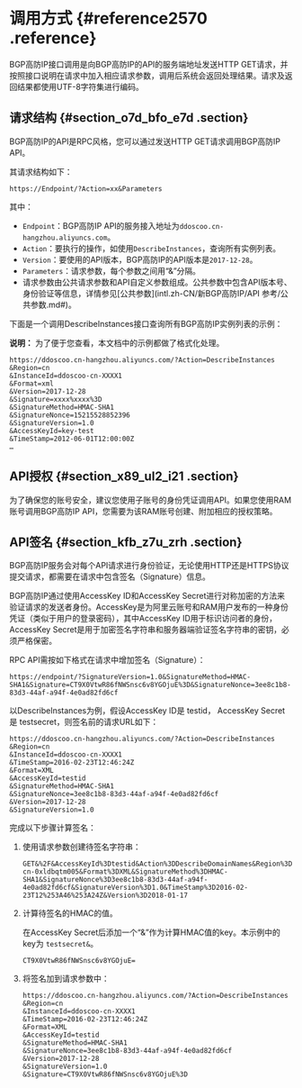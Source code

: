 # 调用方式 {#reference2570 .reference}

BGP高防IP接口调用是向BGP高防IP的API的服务端地址发送HTTP GET请求，并按照接口说明在请求中加入相应请求参数，调用后系统会返回处理结果。请求及返回结果都使用UTF-8字符集进行编码。

## 请求结构 {#section_o7d_bfo_e7d .section}

BGP高防IP的API是RPC风格，您可以通过发送HTTP GET请求调用BGP高防IP API。

其请求结构如下：

``` {#codeblock_1us_71r_mab .language-shell}
https://Endpoint/?Action=xx&Parameters
```

其中：

-   `Endpoint`：BGP高防IP API的服务接入地址为`ddoscoo.cn-hangzhou.aliyuncs.com`。
-   `Action`：要执行的操作，如使用`DescribeInstances`，查询所有实例列表。
-   `Version`：要使用的API版本，BGP高防IP的API版本是`2017-12-28`。
-   `Parameters`：请求参数，每个参数之间用“&”分隔。
-   请求参数由公共请求参数和API自定义参数组成。公共参数中包含API版本号、身份验证等信息，详情参见[公共参数](intl.zh-CN/新BGP高防IP/API 参考/公共参数.md#)。

下面是一个调用DescribeInstances接口查询所有BGP高防IP实例列表的示例：

**说明：** 为了便于您查看，本文档中的示例都做了格式化处理。

``` {#codeblock_bry_lov_8e2}
https://ddoscoo.cn-hangzhou.aliyuncs.com/?Action=DescribeInstances
&Region=cn
&InstanceId=ddoscoo-cn-XXXX1
&Format=xml
&Version=2017-12-28
&Signature=xxxx%xxxx%3D
&SignatureMethod=HMAC-SHA1
&SignatureNonce=15215528852396
&SignatureVersion=1.0
&AccessKeyId=key-test
&TimeStamp=2012-06-01T12:00:00Z
…
```

## API授权 {#section_x89_ul2_i21 .section}

为了确保您的账号安全，建议您使用子账号的身份凭证调用API。如果您使用RAM账号调用BGP高防IP API，您需要为该RAM账号创建、附加相应的授权策略。

## API签名 {#section_kfb_z7u_zrh .section}

BGP高防IP服务会对每个API请求进行身份验证，无论使用HTTP还是HTTPS协议提交请求，都需要在请求中包含签名（Signature）信息。

BGP高防IP通过使用AccessKey ID和AccessKey Secret进行对称加密的方法来验证请求的发送者身份。AccessKey是为阿里云账号和RAM用户发布的一种身份凭证（类似于用户的登录密码），其中AccessKey ID用于标识访问者的身份，AccessKey Secret是用于加密签名字符串和服务器端验证签名字符串的密钥，必须严格保密。

RPC API需按如下格式在请求中增加签名（Signature）：

``` {#codeblock_88w_fkq_pn5}
https://endpoint/?SignatureVersion=1.0&SignatureMethod=HMAC-SHA1&Signature=CT9X0VtwR86fNWSnsc6v8YGOjuE%3D&SignatureNonce=3ee8c1b8-83d3-44af-a94f-4e0ad82fd6cf
```

以DescribeInstances为例，假设AccessKey ID是 testid， AccessKey Secret是 testsecret，则签名前的请求URL如下：

``` {#codeblock_vpn_mol_pta}
https://ddoscoo.cn-hangzhou.aliyuncs.com/?Action=DescribeInstances
&Region=cn
&InstanceId=ddoscoo-cn-XXXX1
&TimeStamp=2016-02-23T12:46:24Z
&Format=XML
&AccessKeyId=testid
&SignatureMethod=HMAC-SHA1
&SignatureNonce=3ee8c1b8-83d3-44af-a94f-4e0ad82fd6cf
&Version=2017-12-28
&SignatureVersion=1.0
```

完成以下步骤计算签名：

1.  使用请求参数创建待签名字符串：

    ``` {#codeblock_no0_ltb_m6k}
    GET&%2F&AccessKeyId%3Dtestid&Action%3DDescribeDomainNames&Region%3Dcn&InstanceId%3Dwaf_elasticity-cn-0xldbqtm005&Format%3DXML&SignatureMethod%3DHMAC-SHA1&SignatureNonce%3D3ee8c1b8-83d3-44af-a94f-4e0ad82fd6cf&SignatureVersion%3D1.0&TimeStamp%3D2016-02-23T12%253A46%253A24Z&Version%3D2018-01-17
    ```

2.  计算待签名的HMAC的值。

    在AccessKey Secret后添加一个“&”作为计算HMAC值的key。本示例中的key为 `testsecret&`。

    ``` {#codeblock_8s0_vpg_c9v}
    CT9X0VtwR86fNWSnsc6v8YGOjuE=
    ```

3.  将签名加到请求参数中：

    ``` {#codeblock_1ns_fva_k7i}
    https://ddoscoo.cn-hangzhou.aliyuncs.com/?Action=DescribeInstances
    &Region=cn
    &InstanceId=ddoscoo-cn-XXXX1
    &TimeStamp=2016-02-23T12:46:24Z
    &Format=XML
    &AccessKeyId=testid
    &SignatureMethod=HMAC-SHA1
    &SignatureNonce=3ee8c1b8-83d3-44af-a94f-4e0ad82fd6cf
    &Version=2017-12-28
    &SignatureVersion=1.0
    &Signature=CT9X0VtwR86fNWSnsc6v8YGOjuE%3D
    ```


